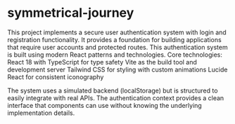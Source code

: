 # symmetrical-journey
This project implements a secure user authentication system with login and registration functionality. It provides a foundation for building applications that require user accounts and protected routes. 
This authentication system is built using modern React patterns and technologies. 
Core technologies: 
React 18 with TypeScript for type safety
Vite as the build tool and development server
Tailwind CSS for styling with custom animations
Lucide React for consistent iconography

The system uses a simulated backend (localStorage) but is structured to easily integrate with real APIs. The authentication context provides a clean interface that components can use without knowing the underlying implementation details.
